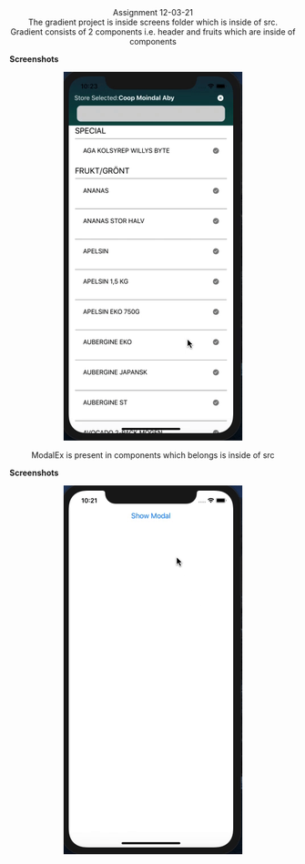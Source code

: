 <div align='center'>Assignment 12-03-21</div>

<div align='center'>The gradient project is inside screens folder which is inside of src.</div>

<div align='center'>Gradient consists of 2 components i.e. header and fruits which are inside of components</div>

**Screenshots**

<div align='center'>

![First](./src/assets/gradient.gif)

</div>


<div align='center'>ModalEx is present in components which belongs is inside of src </div>

**Screenshots**

<div align='center'>

![Second](./src/assets/modal.gif)

</div>
